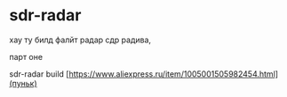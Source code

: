 # sdr-radar

хау ту билд фалйт радар сдр радива,

парт оне

sdr-radar build
[https://www.aliexpress.ru/item/1005001505982454.html](пуньк)
